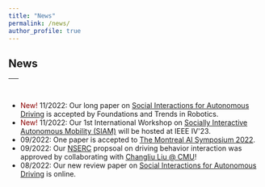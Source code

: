 ```yaml
---
title: "News"
permalink: /news/
author_profile: true
---
```


## News
<table style="width:100%">
  <thead>
    <tr>
      <th width="100%">&nbsp;</th>
    </tr>
  </thead>
</table>

* <span style="color:darkred"> New! </span> 11/2022: Our long paper on [Social Interactions for Autonomous Driving](https://www.nowpublishers.com/article/Details/ROB-078) is accepted by Foundations and Trends in Robotics.
* <span style="color:darkred"> New! </span> 11/2022: Our 1st International Workshop on [Socially Interactive Autonomous Mobility (SIAM)](https://interactive-driving.github.io/) will be hosted at IEEE IV'23.
* 09/2022: One paper is accepted to [The Montreal AI Symposium 2022](http://montrealaisymposium.com/). 
* 09/2022: Our [NSERC](https://www.nserc-crsng.gc.ca/innovate-innover/alliance-alliance/index_eng.asp) propsoal on driving behavior interaction was approved by collaborating with [Changliu Liu @ CMU](http://icontrol.ri.cmu.edu/)! 
* 08/2022: Our new review paper on [Social Interactions for Autonomous Driving](https://arxiv.org/abs/2208.07541) is online.